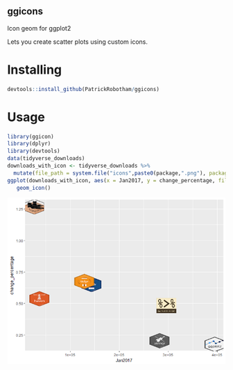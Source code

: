 ggicons
-----------
Icon geom for ggplot2

Lets you create scatter plots using custom icons.
# Installing

``` r
devtools::install_github(PatrickRobotham/ggicons)
```

# Usage

```r
library(ggicon)
library(dplyr)
library(devtools)
data(tidyverse_downloads)
downloads_with_icon <- tidyverse_downloads %>%
  mutate(file_path = system.file("icons",paste0(package,".png"), package = "ggicons"))
ggplot(downloads_with_icon, aes(x = Jan2017, y = change_percentage, file_path = file_path)) +
   geom_icon()

```

![](tidyverse_plot.png)
